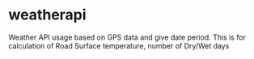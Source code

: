 # weatherapi
Weather API usage based on GPS data and give date period. This is for calculation of Road Surface temperature, number of Dry/Wet days
